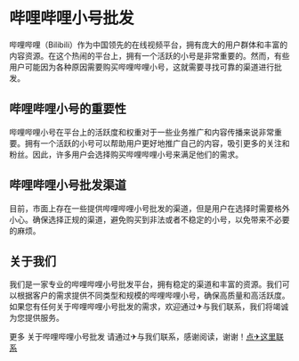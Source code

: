 # 哔哩哔哩小号批发

哔哩哔哩（Bilibili）作为中国领先的在线视频平台，拥有庞大的用户群体和丰富的内容资源。在这个热闹的平台上，拥有一个活跃的小号是非常重要的。然而，有些用户可能因为各种原因需要购买哔哩哔哩小号，这就需要寻找可靠的渠道进行批发。

## 哔哩哔哩小号的重要性

哔哩哔哩小号在平台上的活跃度和权重对于一些业务推广和内容传播来说非常重要。拥有一个活跃的小号可以帮助用户更好地推广自己的内容，吸引更多的关注和粉丝。因此，许多用户会选择购买哔哩哔哩小号来满足他们的需求。

## 哔哩哔哩小号批发渠道

目前，市面上存在一些提供哔哩哔哩小号批发的渠道，但是用户在选择时需要格外小心。确保选择正规的渠道，避免购买到非法或者不稳定的小号，以免带来不必要的麻烦。

## 关于我们

我们是一家专业的哔哩哔哩小号批发平台，拥有稳定的渠道和丰富的资源。我们可以根据客户的需求提供不同类型和规模的哔哩哔哩小号，确保高质量和高活跃度。如果您有任何关于哔哩哔哩小号批发的需求，欢迎通过✈与我们联系，我们将竭诚为您提供服务。

更多 关于哔哩哔哩小号批发 请通过✈与我们联系，感谢阅读，谢谢！[点✈这里联系](https://c.k02.cc)